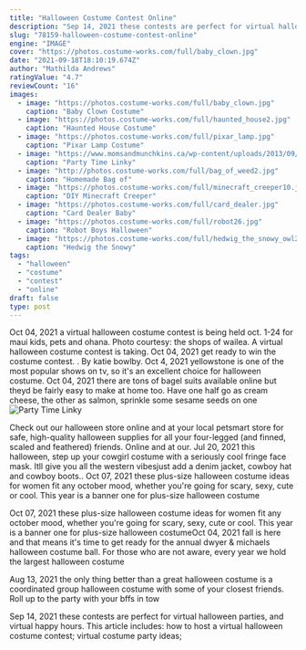 ```yaml
---
title: "Halloween Costume Contest Online"
description: "Sep 14, 2021 these contests are perfect for virtual halloween parties, and virtual happy hours. This article includes: how to host a virtual halloween costume contest; virtual costume party ideas;"
slug: "78159-halloween-costume-contest-online"
engine: "IMAGE"
cover: "https://photos.costume-works.com/full/baby_clown.jpg"
date: "2021-09-18T18:10:19.674Z"
author: "Mathilda Andrews"
ratingValue: "4.7"
reviewCount: "16"
images:
  - image: "https://photos.costume-works.com/full/baby_clown.jpg"
    caption: "Baby Clown Costume"
  - image: "https://photos.costume-works.com/full/haunted_house2.jpg"
    caption: "Haunted House Costume"
  - image: "https://photos.costume-works.com/full/pixar_lamp.jpg"
    caption: "Pixar Lamp Costume"
  - image: "https://www.momsandmunchkins.ca/wp-content/uploads/2013/09/Halloween-Game-Ideas-600x600.jpg"
    caption: "Party Time Linky"
  - image: "http://photos.costume-works.com/full/bag_of_weed2.jpg"
    caption: "Homemade Bag of"
  - image: "https://photos.costume-works.com/full/minecraft_creeper10.jpg"
    caption: "DIY Minecraft Creeper"
  - image: "https://photos.costume-works.com/full/card_dealer.jpg"
    caption: "Card Dealer Baby"
  - image: "https://photos.costume-works.com/full/robot26.jpg"
    caption: "Robot Boys Halloween"
  - image: "https://photos.costume-works.com/full/hedwig_the_snowy_owl2.jpg"
    caption: "Hedwig the Snowy"
tags:
  - "halloween"
  - "costume"
  - "contest"
  - "online"
draft: false
type: post
---
```


Oct 04, 2021 a virtual halloween costume contest is being held oct. 1-24 for maui kids, pets and ohana. Photo courtesy: the shops of wailea. A virtual halloween costume contest is taking. Oct 04, 2021 get ready to win the costume contest. . By katie bowlby. Oct 4, 2021 yellowstone is one of the most popular shows on tv, so it's an excellent choice for halloween costume. Oct 04, 2021 there are tons of bagel suits available online but theyd be fairly easy to make at home too. Have one half go as cream cheese, the other as salmon, sprinkle some sesame seeds on one
![Party Time Linky](https://www.momsandmunchkins.ca/wp-content/uploads/2013/09/Halloween-Game-Ideas-600x600.jpg "Party Time Linky")

Check out our halloween store online  and at your local petsmart store  for safe, high-quality halloween supplies for all your four-legged (and finned, scaled and feathered) friends. Online and at our. Jul 20, 2021 this halloween, step up your cowgirl costume with a seriously cool fringe face mask. Itll give you all the western vibesjust add a denim jacket, cowboy hat and cowboy boots.. Oct 07, 2021 these plus-size halloween costume ideas for women fit any october mood, whether you&#39;re going for scary, sexy, cute or cool. This year is a banner one for plus-size halloween costume
<!--inArticleAds-->

<!--galleryOne-->

Oct 07, 2021 these plus-size halloween costume ideas for women fit any october mood, whether you're going for scary, sexy, cute or cool. This year is a banner one for plus-size halloween costumeOct 04, 2021 fall is here and that means it's time to get ready for the annual dwyer & michaels halloween costume ball. For those who are not aware, every year we hold the largest halloween costume
<!--inArticleAds-->

<!--galleryTwo-->

Aug 13, 2021 the only thing better than a great halloween costume is a coordinated group halloween costume with some of your closest friends. Roll up to the party with your bffs in tow
<!--galleryThree-->

Sep 14, 2021 these contests are perfect for virtual halloween parties, and virtual happy hours. This article includes: how to host a virtual halloween costume contest; virtual costume party ideas;